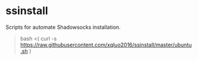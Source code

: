# ssinstall

Scripts for automate Shadowsocks installation.

> bash <( curl -s https://raw.githubusercontent.com/xqluo2016/ssinstall/master/ubuntu.sh )
